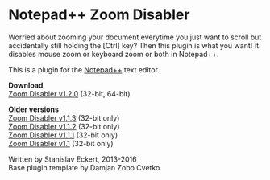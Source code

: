 # Notepad++ Zoom Disabler

Worried about zooming your document everytime you just want to scroll but accidentally still holding the [Ctrl] key? Then this plugin is what you want! It disables mouse zoom or keyboard zoom or both in Notepad++.

This is a plugin for the [Notepad++](https://github.com/notepad-plus-plus/notepad-plus-plus) text editor.

**Download**<br>
[Zoom Disabler v1.2.0](https://github.com/StanDog/npp-zoomdisabler/raw/master/RELEASES/zoomdisabler_1.2.0.zip) (32-bit, 64-bit)

**Older versions**<br>
[Zoom Disabler v1.1.3](https://github.com/StanDog/npp-zoomdisabler/raw/master/RELEASES/zoomdisabler_1.1.3.zip) (32-bit only)<br>
[Zoom Disabler v1.1.2](https://github.com/StanDog/npp-zoomdisabler/raw/master/RELEASES/zoomdisabler_1.1.2.zip) (32-bit only)<br>
[Zoom Disabler v1.1.1](https://github.com/StanDog/npp-zoomdisabler/raw/master/RELEASES/zoomdisabler_1.1.1.zip) (32-bit only)<br>
[Zoom Disabler v1.1](https://github.com/StanDog/npp-zoomdisabler/raw/master/RELEASES/zoomdisabler_1.1.0.zip) (32-bit only)<br>

Written by Stanislav Eckert, 2013-2016<br>
Base plugin template by Damjan Zobo Cvetko
